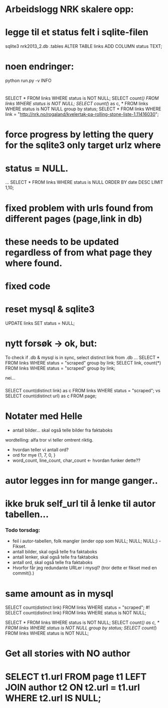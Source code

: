  # Arbeidslogg NRK skalere opp:

# legge til et status felt i sqlite-filen
 sqlite3 nrk2013_2.db
 .tables
 ALTER TABLE links ADD COLUMN status TEXT;

# noen endringer:
python run.py -v INFO


# 
SELECT * FROM links WHERE status is NOT NULL;
SELECT count(*) FROM links WHERE status is NOT NULL;
SELECT count(*) as c, * FROM links WHERE status is NOT NULL group by status;
SELECT * FROM links WHERE link = "http://nrk.no/rogaland/kvelertak-pa-rolling-stone-liste-1.11416030";

# force progress by letting the query for the sqlite3 only target urlz where 
# status = NULL.

...
SELECT * FROM links WHERE status is NULL ORDER BY date DESC LIMIT 1,10;


# fixed problem with urls found from different pages (page,link in db)
# these needs to be updated regardless of from what page they where found.

# fixed code
# reset mysql & sqlite3 
UPDATE links SET status = NULL;

# nytt forsøk -> ok, but:
To check if .db & mysql is in sync, select distinct link from .db
...
SELECT * FROM links WHERE status = "scraped" group by link;
SELECT link, count(*) FROM links WHERE status = "scraped" group by link;

nei... 
### 

SELECT count(distinct link) as c FROM links WHERE status = "scraped";
vs
SELECT count(distinct url) as c FROM page;

# Notater med Helle
- antall bilder... skal også telle bilder fra faktaboks

wordtelling: alfa tror vi teller omtrent riktig. 
- hvordan teller vi antall ord?
- ord for mye {1, 7, 0, }
- word_count, line_count, char_count <- hvordan funker dette?? 


# autor legges inn for mange ganger.. 
# ikke bruk self_url til å lenke til autor tabellen... 


### Todo torsdag:
- feil i autor-tabellen, folk mangler (ender opp som NULL; NULL; NULL;)
	-Fikset.
- antall bilder, skal også telle fra faktaboks
- antall lenker, skal også telle fra faktaboks
- antall ord, skal også telle fra faktaboks
- Hvorfor får jeg redundante URLer i mysql? 
	(tror dette er fikset med en commit().)






# same amount as in mysql
SELECT count(distinct link) FROM links WHERE status = "scraped"; 
#! SELECT count(distinct link) FROM links WHERE status is NOT NULL; 


SELECT * FROM links WHERE status is NOT NULL;
SELECT count(*) as c, * FROM links WHERE status is NOT NULL group by status;
SELECT count(*) FROM links WHERE status is NOT NULL;



# Get all stories with NO author
# SELECT t1.url FROM page t1 LEFT JOIN author t2 ON t2.url = t1.url WHERE t2.url IS NULL;











